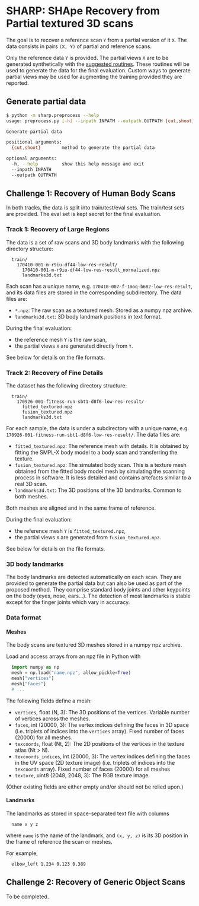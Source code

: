 # SHARP: SHApe Recovery from Partial textured 3D scans

The goal is to recover a reference scan `Y` from a partial version of it `X`.
The data consists in pairs `(X, Y)` of partial and reference scans.

Only the reference data `Y` is provided.
The partial views `X` are to be generated synthetically with the
[suggested routines](sharp/preprocess.py).
These routines will be used to generate the data for the final evaluation.
Custom ways to generate partial views may be used for augmenting the training
provided they are reported.


## Generate partial data

```bash
$ python -m sharp.preprocess --help
usage: preprocess.py [-h] --inpath INPATH --outpath OUTPATH {cut,shoot}

Generate partial data

positional arguments:
  {cut,shoot}        method to generate the partial data

optional arguments:
  -h, --help         show this help message and exit
  --inpath INPATH
  --outpath OUTPATH
```


## Challenge 1: Recovery of Human Body Scans

In both tracks, the data is split into train/test/eval sets. The train/test
sets are provided. The eval set is kept secret for the final evaluation.

### Track 1: Recovery of Large Regions

The data is a set of raw scans and 3D body landmarks with the following
directory structure:

```
  train/
    170410-001-m-r9iu-df44-low-res-result/
      170410-001-m-r9iu-df44-low-res-result_normalized.npz
      landmarks3d.txt
```

Each scan has a unique name, e.g. `170410-007-f-1moq-b682-low-res-result`, and
its data files are stored in the corresponding subdirectory.
The data files are:

* `*.npz`: The raw scan as a textured mesh. Stored as a numpy npz archive.
* `landmarks3d.txt`: 3D body landmark positions in text format.

During the final evaluation:

* the reference mesh `Y` is the raw scan,
* the partial views `X` are generated directly from `Y`.

See below for details on the file formats.

### Track 2: Recovery of Fine Details

The dataset has the following directory structure:

```
  train/
    170926-001-fitness-run-sbt1-d8f6-low-res-result/
      fitted_textured.npz
      fusion_textured.npz
      landmarks3d.txt
```

For each sample, the data is under a subdirectory with a unique name,
e.g. `170926-001-fitness-run-sbt1-d8f6-low-res-result/`.
The data files are:

* `fitted_textured.npz`:
  The reference mesh with details. It is obtained by fitting the SMPL-X body
  model to a body scan and transferring the texture.
* `fusion_textured.npz`:
  The simulated body scan. This is a texture mesh obtained from the fitted body
  model mesh by simulating the scanning process in software. It is less
  detailed and contains artefacts similar to a real 3D scan.
* `landmarks3d.txt`:
  The 3D positions of the 3D landmarks. Common to both meshes.

Both meshes are aligned and in the same frame of reference.

During the final evaluation:

* the reference mesh `Y` is `fitted_textured.npz`,
* the partial views `X` are generated from `fusion_textured.npz`.

See below for details on the file formats.

### 3D body landmarks

The body landmarks are detected automatically on each scan. They are provided
to generate the partial data but can also be used as part of the proposed
method.
They comprise standard body joints and other keypoints on the body (eyes, nose,
ears...). The detection of most landmarks is stable except for the finger
joints which vary in accuracy.

### Data format

#### Meshes

The body scans are textured 3D meshes stored in a numpy npz archive.

Load and access arrays from an npz file in Python with

```python
  import numpy as np
  mesh = np.load("name.npz", allow_pickle=True)
  mesh["vertices"]
  mesh["faces"]
  # ...
```

The following fields define a mesh:

* `vertices`, float (N, 3):
    The 3D positions of the vertices. Variable number of vertices across the
    meshes.
* `faces`, int (20000, 3):
    The vertex indices defining the faces in 3D space (i.e. triplets of indices
    into the `vertices` array). Fixed number of faces (20000) for all meshes.
* `texcoords`, float (Nt, 2):
    The 2D positions of the vertices in the texture atlas (Nt > N).
* `texcoords_indices`, int (20000, 3):
    The vertex indices defining the faces in the UV space (2D texture image)
    (i.e. triplets of indices into the `texcoords` array). Fixed number of
    faces (20000) for all meshes
* `texture`, uint8 (2048, 2048, 3):
    The RGB texture image.

(Other existing fields are either empty and/or should not be relied upon.)

#### Landmarks

The landmarks as stored in space-separated text file with columns

```
  name x y z
```

where `name` is the name of the landmark, and `(x, y, z)` is its 3D position in
the frame of reference the scan or meshes.

For example,

```
  elbow_left 1.234 0.123 0.389
```


## Challenge 2: Recovery of Generic Object Scans

To be completed.
